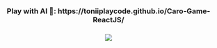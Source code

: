 <div align="center">
  <h3> Play with AI 🤖: https://toniiplaycode.github.io/Caro-Game-ReactJS/ <h3/>
  <img src="https://github.com/toniiplaycode/Caro-Game-ReactJS/assets/109264891/373a825a-7b69-47e9-bd24-4b8c62168913" />
</div>
